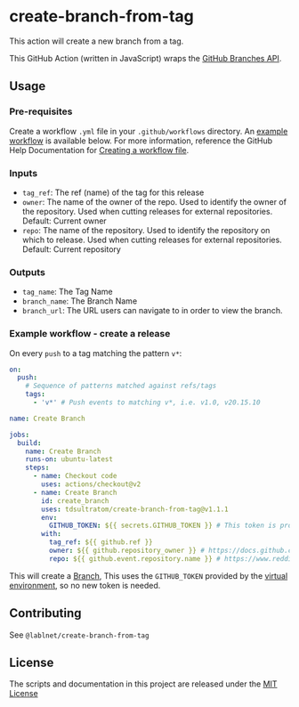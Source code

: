 # create-branch-from-tag

This action will create a new branch from a tag.

This GitHub Action (written in JavaScript) wraps the [GitHub Branches API](https://docs.github.com/en/rest/branches/).

## Usage
### Pre-requisites
Create a workflow `.yml` file in your `.github/workflows` directory. An [example workflow](#example-workflow---create-a-release) is available below. For more information, reference the GitHub Help Documentation for [Creating a workflow file](https://help.github.com/en/articles/configuring-a-workflow#creating-a-workflow-file).

### Inputs
- `tag_ref`: The ref (name) of the tag for this release
- `owner`: The name of the owner of the repo. Used to identify the owner of the repository.  Used when cutting releases for external repositories.  Default: Current owner
- `repo`: The name of the repository. Used to identify the repository on which to release.  Used when cutting releases for external repositories. Default: Current repository

### Outputs
- `tag_name`: The Tag Name
- `branch_name`: The Branch Name
- `branch_url`: The URL users can navigate to in order to view the branch.

### Example workflow - create a release
On every `push` to a tag matching the pattern `v*`:

```yaml
on:
  push:
    # Sequence of patterns matched against refs/tags
    tags:
      - 'v*' # Push events to matching v*, i.e. v1.0, v20.15.10

name: Create Branch

jobs:
  build:
    name: Create Branch
    runs-on: ubuntu-latest
    steps:
      - name: Checkout code
        uses: actions/checkout@v2
      - name: Create Branch
        id: create_branch
        uses: tdsultratom/create-branch-from-tag@v1.1.1
        env:
          GITHUB_TOKEN: ${{ secrets.GITHUB_TOKEN }} # This token is provided by Actions, you do not need to create your own token
        with:
          tag_ref: ${{ github.ref }}
          owner: ${{ github.repository_owner }} # https://docs.github.com/en/actions/learn-github-actions/contexts#example-contents-of-the-github-context
          repo: ${{ github.event.repository.name }} # https://www.reddit.com/r/github/comments/tjkj6f/get_repo_name_on_github_actions_without_owner/
```

This will create a [Branch](https://docs.github.com/en/pull-requests/collaborating-with-pull-requests/proposing-changes-to-your-work-with-pull-requests/creating-and-deleting-branches-within-your-repository#creating-a-branch), This uses the `GITHUB_TOKEN` provided by the [virtual environment](https://help.github.com/en/github/automating-your-workflow-with-github-actions/virtual-environments-for-github-actions#github_token-secret), so no new token is needed.

## Contributing
See `@lablnet/create-branch-from-tag`

## License
The scripts and documentation in this project are released under the [MIT License](LICENSE)
